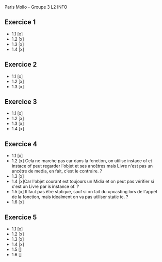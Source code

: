Paris Mollo - Groupe 3 L2 INFO

## Exercice 1 
* 1.1 [x]
* 1.2 [x]
* 1.3 [x]
* 1.4 [x]

## Exercice 2
* 1.1 [x]
* 1.2 [x]
* 1.3 [x]

## Exercice 3
* 1.1 [x]
* 1.2 [x]
* 1.3 [x]
* 1.4 [x]

## Exercice 4
* 1.1 [x]
* 1.2 [x] Cela ne marche pas car dans la fonction, on utilise instace of et instace of peut regarder l'objet et ses ancêtres mais Livre n'est pas un ancêtre de media, en fait, c'est le contraire. ?
* 1.3 [x] 
* 1.4 [x]Car l'objet courant est toujours un Midia et on peut pas vérifier si c'est un Livre par is instance of. ?
* 1.5 [x] Il faut pas être statique, sauf si on fait du upcasting lors de l'appel de la fonction, mais idealment on va pas utiliser static ic. ?
* 1.6 [x]

## Exercice 5
* 1.1 [x]
* 1.2 [x]
* 1.3 [x]
* 1.4 [x]
* 1.5 []
* 1.6 []


